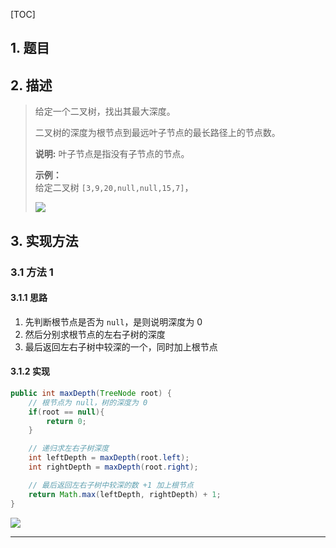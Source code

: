 [TOC]

## 1. 题目

## 2. 描述

>   给定一个二叉树，找出其最大深度。
>
>   二叉树的深度为根节点到最远叶子节点的最长路径上的节点数。
>
>   **说明:**  叶子节点是指没有子节点的节点。
>
>   **示例：**  
>   给定二叉树 `[3,9,20,null,null,15,7]`，
>
>   ![](https://img-blog.csdnimg.cn/20200703145915484.png)

## 3. 实现方法

### 3.1 方法 1

#### 3.1.1 思路

1.  先判断根节点是否为 `null`，是则说明深度为 0
2.  然后分别求根节点的左右子树的深度
3.  最后返回左右子树中较深的一个，同时加上根节点

#### 3.1.2 实现

```java
public int maxDepth(TreeNode root) {
    // 根节点为 null，树的深度为 0
    if(root == null){
        return 0;
    }

    // 递归求左右子树深度
    int leftDepth = maxDepth(root.left);
    int rightDepth = maxDepth(root.right);

    // 最后返回左右子树中较深的数 +1 加上根节点
    return Math.max(leftDepth, rightDepth) + 1;        
}
```

![](https://gitee.com/cunyu1943/images/raw/master/ImgsUbuntu/20200510234310.png)

---
<link rel="stylesheet" href="https://cdnjs.cloudflare.com/ajax/libs/social-share.js/1.0.16/css/share.min.css">
<center><div class="social-share"></div></center>
<script type="text/javascript" src="https://cdnjs.cloudflare.com/ajax/libs/social-share.js/1.0.16/js/social-share.min.js"></script>